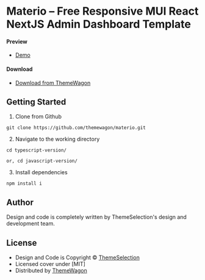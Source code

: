 # Materio – Free Responsive MUI React NextJS Admin Dashboard Template

#### Preview

 - [Demo](https://themewagon.github.io/materio/)

#### Download
 - [Download from ThemeWagon](https://themewagon.com/themes/free-responsive-mui-react-nextjs-admin-dashboard-template-materio/)
 
 
## Getting Started

1. Clone from Github 
```
git clone https://github.com/themewagon/materio.git
```
2. Navigate to the working directory
```
cd typescript-version/

or, cd javascript-version/
```
3. Install dependencies
```
npm install i
```
## Author

Design and code is completely written by ThemeSelection's design and development team.  


## License

 - Design and Code is Copyright &copy; [ThemeSelection](https://themeselection.com/)
 - Licensed cover under [MIT]
 - Distributed by [ThemeWagon](https://themewagon.com)

